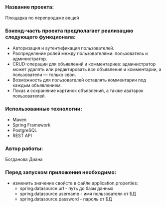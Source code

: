 ### Название проекта: 
Площадка по перепродаже вещей

### Бэкенд-часть проекта предполагает реализацию следующего функционала:
- Авторизация и аутентификация пользователей.
- Распределение ролей между пользователями: пользователь и администратор.
- CRUD-операции для объявлений и комментариев: администратор может удалять или редактировать все объявления и комментарии, а пользователи — только свои.
- Возможность для пользователей оставлять комментарии под каждым объявлением.
- Показ и сохранение картинок объявлений, а также аватарок пользователей.

### Использованные технологии:
- Maven
- Spring Framework
- PostgreSQL
- REST API

### Автор работы:
Богданова Диана

### Перед запуском приложения необходимо:
- изменить значение свойств в файле application.properties:
    - spring.datasource.url - путь до базы данных
    - spring.datasource.username - имя пользователя от БД
    - spring.datasource.password - пароль от БД